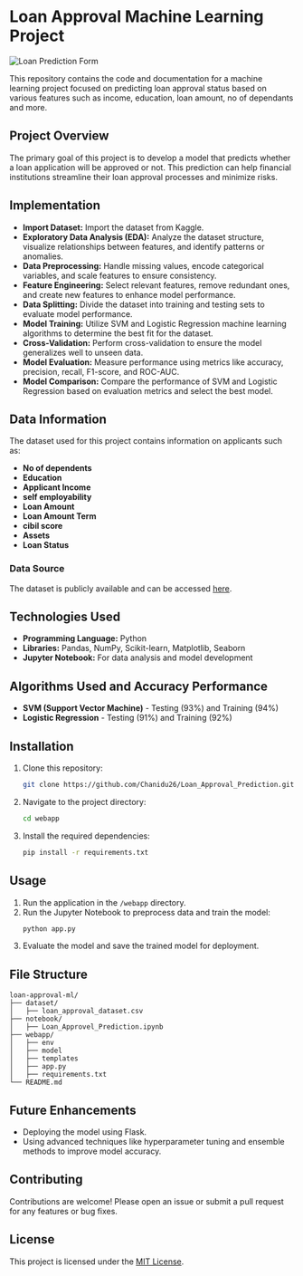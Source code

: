 # Loan Approval Machine Learning Project

![Loan Prediction Form](https://github.com/Chanidu26/Loan_Approval_Prediction/tree/main/figures/WebApp.png)

This repository contains the code and documentation for a machine learning project focused on predicting loan approval status based on various features such as income, education, loan amount, no of dependants and more.

## Project Overview

The primary goal of this project is to develop a model that predicts whether a loan application will be approved or not. This prediction can help financial institutions streamline their loan approval processes and minimize risks.

## Implementation
- **Import Dataset:** Import the dataset from Kaggle.  
- **Exploratory Data Analysis (EDA):** Analyze the dataset structure, visualize relationships between features, and identify patterns or anomalies.  
- **Data Preprocessing:** Handle missing values, encode categorical variables, and scale features to ensure consistency.  
- **Feature Engineering:** Select relevant features, remove redundant ones, and create new features to enhance model performance.  
- **Data Splitting:** Divide the dataset into training and testing sets to evaluate model performance.  
- **Model Training:** Utilize SVM and Logistic Regression machine learning algorithms to determine the best fit for the dataset.  
- **Cross-Validation:** Perform cross-validation to ensure the model generalizes well to unseen data.  
- **Model Evaluation:** Measure performance using metrics like accuracy, precision, recall, F1-score, and ROC-AUC.  
- **Model Comparison:** Compare the performance of SVM and Logistic Regression based on evaluation metrics and select the best model.

## Data Information
The dataset used for this project contains information on applicants such as:
- **No of dependents**
- **Education**
- **Applicant Income**
- **self employability**
- **Loan Amount**
- **Loan Amount Term**
- **cibil score**
- **Assets**
- **Loan Status**

### Data Source
The dataset is publicly available and can be accessed [here](#).

## Technologies Used
- **Programming Language:** Python
- **Libraries:** Pandas, NumPy, Scikit-learn, Matplotlib, Seaborn
- **Jupyter Notebook:** For data analysis and model development

## Algorithms Used and Accuracy Performance
- **SVM (Support Vector Machine)** - Testing (93%) and Training (94%)
- **Logistic Regression** - Testing (91%) and Training (92%)

## Installation

1. Clone this repository:
   ```bash
   git clone https://github.com/Chanidu26/Loan_Approval_Prediction.git
   ```

2. Navigate to the project directory:
   ```bash
   cd webapp
   ```

3. Install the required dependencies:
   ```bash
   pip install -r requirements.txt
   ```

## Usage

1. Run the application in the `/webapp` directory.
2. Run the Jupyter Notebook to preprocess data and train the model:
   ```bash
   python app.py
   ```
3. Evaluate the model and save the trained model for deployment.

## File Structure
```
loan-approval-ml/
├── dataset/
│   ├── loan_approval_dataset.csv
├── notebook/
│   ├── Loan_Approvel_Prediction.ipynb
├── webapp/
│   ├── env
│   ├── model
│   ├── templates
│   ├── app.py
│   ├── requirements.txt
└── README.md
```

## Future Enhancements
- Deploying the model using Flask.
- Using advanced techniques like hyperparameter tuning and ensemble methods to improve model accuracy.

## Contributing
Contributions are welcome! Please open an issue or submit a pull request for any features or bug fixes.

## License
This project is licensed under the [MIT License](LICENSE).
